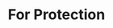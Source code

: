 ---
pid: llp426
title: For Protection
location_transcription: center of city hall
coordinates: "[-75.163618336653, 39.952401749882]"
zipcode: '19115'
gen_neighborhood: Northeast Philadelphia
neighborhood: Bustleton,Somerton
outside_phl: 
age: '11'
age_range: 6-13
instagram: 
image_file_name: llp_426.jpg
proposal_transcription: |-
  This monument represents police and how they've risked their lives

  side front

  Police cap
topic: Armed Forces,Uplifting,Violence
topic_summary: 0, 0, 0
type: Sculpture Statue
keywords_other: police, cap, badge
credit: Aaron Lowenthal
image_labels: 
twitter: 
facebook: 
permalink: "/monuments/llp426/"
layout: item-page
---